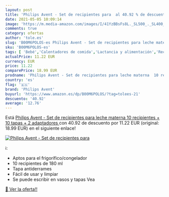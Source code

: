 ```yaml
---
layout: post
title: 'Philips Avent - Set de recipientes para  al 40.92 % de descuento'
date: 2021-05-05 10:09:14
image: 'https://m.media-amazon.com/images/I/41YzBBsFs8L._SL500_._SL400_.jpg'
comments: true
category: ofertas
author: 'tole.es'
slug: 'B00M6POLOS-es Philips Avent - Set de recipientes para leche materna 10...'
sku: 'B00M6POLOS-es'
tags: [ 'Bebé','Calentadores de comida','Lactancia y alimentación','Recipientes para comida','avent','philips avent', ]
actualPrice: 11.22 EUR
currency: EUR
price: 11.22
comparePrice: 18.99 EUR
prodname: 'Philips Avent - Set de recipientes para leche materna  10 recipientes + 10 tapas + 2 adaptadores '
country: 'es'
flag: '🇪🇸'
brand: 'Philips Avent'
buyurl: 'https://www.amazon.es/dp/B00M6POLOS/?tag=tolees-21'
descuento: '40.92'
average: '12.76'
---
```


Está [Philips Avent - Set de recipientes para leche materna  10 recipientes + 10 tapas + 2 adaptadores ](https://www.amazon.es/dp/B00M6POLOS/?tag=tolees-21) con 40.92 de descuento por 11.22 EUR (original: 18.99 EUR) en el siguiente enlace!

[![Philips Avent - Set de recipientes para ](https://m.media-amazon.com/images/I/41YzBBsFs8L._SL500_._SL400_.jpg)](https://www.amazon.es/dp/B00M6POLOS/?tag=tolees-21)

ℹ️:

- Aptos para el frigorífico/congelador
- 10 recipientes de 180 ml
- Tapa antiderrames
- Fácil de usar y limpiar
- Se puede escribir en vasos y tapas Vea

[🛒 Ver la oferta!!](https://www.amazon.es/dp/B00M6POLOS/?tag=tolees-21)
